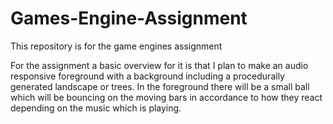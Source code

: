 # Games-Engine-Assignment
This repository is for the game engines assignment

For the assignment a basic overview for it is that I plan to make an audio responsive foreground with a background including a procedurally generated landscape or trees. In the foreground there will be a small ball which will be bouncing on the moving bars in accordance to how they react depending on the music which is playing.
